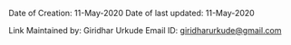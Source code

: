 Date of Creation: 11-May-2020
Date of last updated: 11-May-2020

Link Maintained by: Giridhar Urkude
Email ID: giridharurkude@gmail.com

